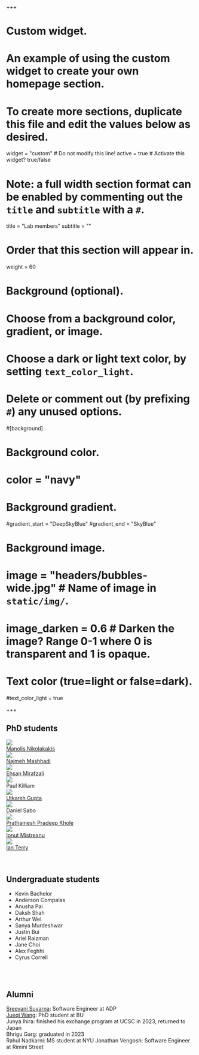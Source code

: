 +++
# Custom widget.
# An example of using the custom widget to create your own homepage section.
# To create more sections, duplicate this file and edit the values below as desired.
widget = "custom"  # Do not modify this line!
active = true  # Activate this widget? true/false

# Note: a full width section format can be enabled by commenting out the `title` and `subtitle` with a `#`.
title = "Lab members"
subtitle = ""

# Order that this section will appear in.
weight = 60

# Background (optional).
#   Choose from a background color, gradient, or image.
#   Choose a dark or light text color, by setting `text_color_light`.
#   Delete or comment out (by prefixing `#`) any unused options.
#[background]
  # Background color.
  # color = "navy"
  
  # Background gradient.
  #gradient_start = "DeepSkyBlue"
  #gradient_end = "SkyBlue"
  
  # Background image.
  # image = "headers/bubbles-wide.jpg"  # Name of image in `static/img/`.
  # image_darken = 0.6  # Darken the image? Range 0-1 where 0 is transparent and 1 is opaque.

  # Text color (true=light or false=dark).
  #text_color_light = true
  
+++


<h2>PhD students</h2>
<div class="gallery">
        <div class="person">
            <img src="img/manolis.png"/>
            <figcaption><a href="https://manolisnikolakakis.github.io">Manolis Nikolakakis</a></figcaption>
        </div>
        <div class="person">
            <img src="img/najmeh.jpg"/>
            <figcaption><a href="https://najmehmashhadi.com/">Najmeh Mashhadi</a></figcaption>
        </div>
        <div class="person">
            <img src="img/ehsan.png" />
            <figcaption><a href="https://scholar.google.com/citations?user=rVyaz0oAAAAJ&hl=en">Ehsan Mirafzali</a></figcaption>
        </div>
        <div class="person">
            <img src="img/paul.jpg"/>
            <figcaption>Paul Killiam</figcaption>
        </div>
        <div class="person">
            <img src="img/utkarsh.jpg"  />
            <figcaption><a href="https://28utkarsh08.wixsite.com/home">Utkarsh Gupta</a></figcaption>
        </div>
        <div class="person">
            <img src="img/daniel.jpg"/>
            <figcaption>Daniel Sabo</figcaption>
        </div>
        <div class="person">
            <img src="img/prathamesh.png"/>
            <figcaption><a href="https://www.linkedin.com/in/prathamesh-khole-220258170">Prathamesh Pradeep Khole</a></figcaption>
        </div>
        <div class="person">
            <img src="img/ionut.jpg"/>
            <figcaption><a href="https://www.linkedin.com/in/mistreanuionutcosmin/">Ionut Mistreanu</a></figcaption>
        </div>
        <div class="person">
            <img src="img/ian.png"/>
            <figcaption><a href="https://www.linkedin.com/in/ianmichaelterry/">Ian Terry</a></figcaption>
        </div>


</div><br><br>


<!-- <div class="gallery">
<figure>
    <img src="person1.jpg" alt="Person 1">
    <figcaption>John Doe</figcaption>
</figure>

<figure>
    <img src="person2.jpg" alt="Person 2">
    <figcaption>Jane Smith</figcaption>
</figure>

<figure>
    <img src="person3.jpg" alt="Person 3">
    <figcaption>Bob Johnson</figcaption>
</figure>

</div> -->


<!-- **PhD students**

[Manolis Nikolakakis](https://manolisnikolakakis.github.io)
<img src="https://manolisnikolakakis.github.io/assets/images/manoliswebsite.png" width="200" /><br>

[Najmeh Mashhadi](https://najmehmashhadi.com/)
<img src="https://najmehmashhadi.com/wp-content/uploads/2019/07/2-300x300.jpg" width="200" /><br>

[Ehsan Mirafzali](https://scholar.google.com/citations?user=rVyaz0oAAAAJ&hl=en) <img src="img/ehsan.png" width="200" /><br><br>

Paul Killiam <img src="img/paul.jpg" width="200" /><br><br> -->




<h2>Undergraduate students</h2>

* Kevin Bachelor
* Anderson Compalas
* Anusha Pai
* Daksh Shah
* Arthur Wei
* Sanya Murdeshwar
* Justin Bui
* Ariel Raizman
* Jane Choi
* Alex Feghhi
* Cyrus Correll

<br><br>

<h2>Alumni</h2>

[Sreevani Suvarna](https://www.linkedin.com/in/sreevani-suvarna/): Software Engineer at ADP<br>
[Jueqi Wang](https://github.com/wendy-xiaozong): PhD student at BU<br>
Junya Ihira: finished his exchange program at UCSC in 2023, returned to Japan<br>
Bhrigu Garg: graduated in 2023<br>
Rahul Nadkarni: MS student at NYU 
Jonathan Vengosh: Software Engineer at Rimini Street
